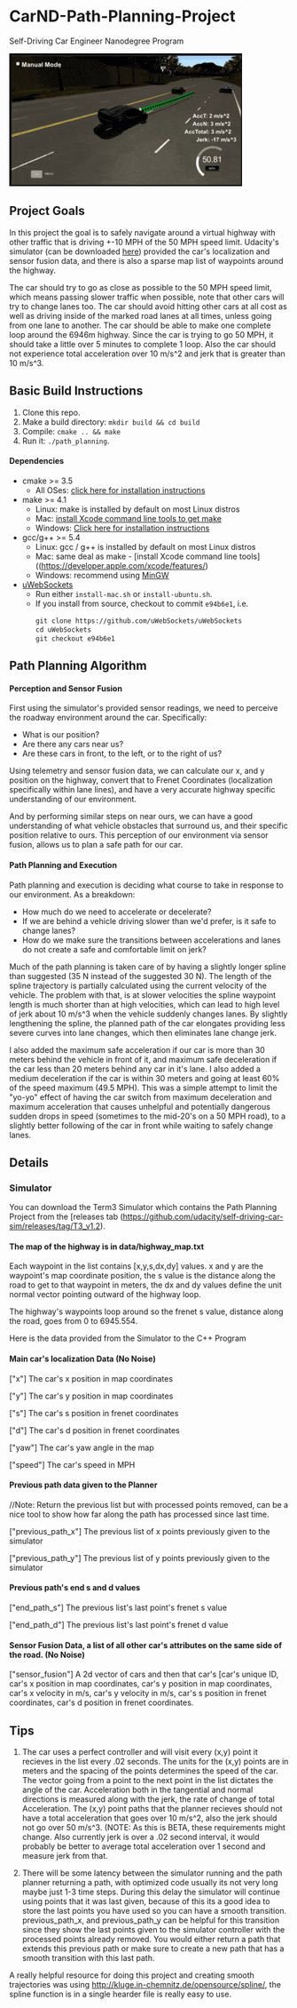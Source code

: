 # CarND-Path-Planning-Project
Self-Driving Car Engineer Nanodegree Program

![Car Changing lanes](./output/change_lanes.png)


## Project Goals
In this project the goal is to safely navigate around a virtual highway with other traffic that is driving +-10 MPH of the 50 MPH speed limit. Udacity's simulator (can be downloaded [here](https://github.com/udacity/self-driving-car-sim/releases/tag/T3_v1.2)) provided the car's localization and sensor fusion data, and there is also a sparse map list of waypoints around the highway.

The car should try to go as close as possible to the 50 MPH speed limit, which means passing slower traffic when possible, note that other cars will try to change lanes too. The car should avoid hitting other cars at all cost as well as driving inside of the marked road lanes at all times, unless going from one lane to another. The car should be able to make one complete loop around the 6946m highway. Since the car is trying to go 50 MPH, it should take a little over 5 minutes to complete 1 loop. Also the car should not experience total acceleration over 10 m/s^2 and jerk that is greater than 10 m/s^3.

## Basic Build Instructions

1. Clone this repo.
2. Make a build directory: `mkdir build && cd build`
3. Compile: `cmake .. && make`
4. Run it: `./path_planning`.

#### Dependencies

* cmake >= 3.5
  * All OSes: [click here for installation instructions](https://cmake.org/install/)
* make >= 4.1
  * Linux: make is installed by default on most Linux distros
  * Mac: [install Xcode command line tools to get make](https://developer.apple.com/xcode/features/)
  * Windows: [Click here for installation instructions](http://gnuwin32.sourceforge.net/packages/make.htm)
* gcc/g++ >= 5.4
  * Linux: gcc / g++ is installed by default on most Linux distros
  * Mac: same deal as make - [install Xcode command line tools]((https://developer.apple.com/xcode/features/)
  * Windows: recommend using [MinGW](http://www.mingw.org/)
* [uWebSockets](https://github.com/uWebSockets/uWebSockets)
  * Run either `install-mac.sh` or `install-ubuntu.sh`.
  * If you install from source, checkout to commit `e94b6e1`, i.e.
    ```
    git clone https://github.com/uWebSockets/uWebSockets
    cd uWebSockets
    git checkout e94b6e1
    ```

## Path Planning Algorithm

#### Perception and Sensor Fusion

First using the simulator's provided sensor readings, we need to perceive the roadway environment around the car. Specifically:

* What is our position?
* Are there any cars near us?
* Are these cars in front, to the left, or to the right of us?

Using telemetry and sensor fusion data, we can calculate our x, and y position on the highway, convert that to Frenet Coordinates (localization specifically within lane lines), and have a very accurate highway specific understanding of our environment.

And by performing similar steps on near ours, we can have a good understanding of what vehicle obstacles that surround us, and their specific position relative to ours.  This perception of our environment via sensor fusion, allows us to plan a safe path for our car.

#### Path Planning and Execution
Path planning and execution is deciding what course to take in response to our environment. As a breakdown:

* How much do we need to accelerate or decelerate?
* If we are behind a vehicle driving slower than we'd prefer, is it safe to change lanes?
* How do we make sure the transitions between accelerations and lanes do not create a safe and comfortable limit on jerk?

Much of the path planning is taken care of by having a slightly longer spline than suggested (35 N instead of the suggested 30 N). The length of the spline trajectory is partially calculated using the current velocity of the vehicle.  The problem with that, is at slower velocities the spline waypoint length is much shorter than at high velocities, which can lead to high level of jerk about 10 m/s^3 when the vehicle suddenly changes lanes. By slightly lengthening the spline, the planned path of the car elongates providing less severe curves into lane changes, which then eliminates lane change jerk.

I also added the maximum safe acceleration if our car is more than 30 meters behind the vehicle in front of it, and maximum safe deceleration if the car less than 20 meters behind any car in it's lane.  I also added a medium deceleration if the car is within 30 meters and going at least 60% of the speed maximum (49.5 MPH).  This was a simple attempt to limit the "yo-yo" effect of having the car switch from maximum deceleration and maximum acceleration that causes unhelpful and potentially dangerous sudden drops in speed (sometimes to the mid-20's on a 50 MPH road), to a slightly better following of the car in front while waiting to safely change lanes.




## Details

### Simulator
You can download the Term3 Simulator which contains the Path Planning Project from the [releases tab (https://github.com/udacity/self-driving-car-sim/releases/tag/T3_v1.2).


#### The map of the highway is in data/highway_map.txt
Each waypoint in the list contains  [x,y,s,dx,dy] values. x and y are the waypoint's map coordinate position, the s value is the distance along the road to get to that waypoint in meters, the dx and dy values define the unit normal vector pointing outward of the highway loop.

The highway's waypoints loop around so the frenet s value, distance along the road, goes from 0 to 6945.554.

Here is the data provided from the Simulator to the C++ Program

#### Main car's localization Data (No Noise)

["x"] The car's x position in map coordinates

["y"] The car's y position in map coordinates

["s"] The car's s position in frenet coordinates

["d"] The car's d position in frenet coordinates

["yaw"] The car's yaw angle in the map

["speed"] The car's speed in MPH

#### Previous path data given to the Planner

//Note: Return the previous list but with processed points removed, can be a nice tool to show how far along
the path has processed since last time.

["previous_path_x"] The previous list of x points previously given to the simulator

["previous_path_y"] The previous list of y points previously given to the simulator

#### Previous path's end s and d values

["end_path_s"] The previous list's last point's frenet s value

["end_path_d"] The previous list's last point's frenet d value

#### Sensor Fusion Data, a list of all other car's attributes on the same side of the road. (No Noise)

["sensor_fusion"] A 2d vector of cars and then that car's [car's unique ID, car's x position in map coordinates, car's y position in map coordinates, car's x velocity in m/s, car's y velocity in m/s, car's s position in frenet coordinates, car's d position in frenet coordinates.

## Tips

1. The car uses a perfect controller and will visit every (x,y) point it recieves in the list every .02 seconds. The units for the (x,y) points are in meters and the spacing of the points determines the speed of the car. The vector going from a point to the next point in the list dictates the angle of the car. Acceleration both in the tangential and normal directions is measured along with the jerk, the rate of change of total Acceleration. The (x,y) point paths that the planner recieves should not have a total acceleration that goes over 10 m/s^2, also the jerk should not go over 50 m/s^3. (NOTE: As this is BETA, these requirements might change. Also currently jerk is over a .02 second interval, it would probably be better to average total acceleration over 1 second and measure jerk from that.

2. There will be some latency between the simulator running and the path planner returning a path, with optimized code usually its not very long maybe just 1-3 time steps. During this delay the simulator will continue using points that it was last given, because of this its a good idea to store the last points you have used so you can have a smooth transition. previous_path_x, and previous_path_y can be helpful for this transition since they show the last points given to the simulator controller with the processed points already removed. You would either return a path that extends this previous path or make sure to create a new path that has a smooth transition with this last path.

A really helpful resource for doing this project and creating smooth trajectories was using http://kluge.in-chemnitz.de/opensource/spline/, the spline function is in a single hearder file is really easy to use.
